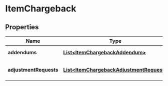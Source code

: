 

# ItemChargeback


## Properties

| Name | Type | Description | Notes |
|------------ | ------------- | ------------- | -------------|
|**addendums** | [**List&lt;ItemChargebackAddendum&gt;**](ItemChargebackAddendum.md) | Addendums (deprecated) |  [optional] |
|**adjustmentRequests** | [**List&lt;ItemChargebackAdjustmentRequest&gt;**](ItemChargebackAdjustmentRequest.md) | Adjustment requests (deprecated) |  [optional] |



